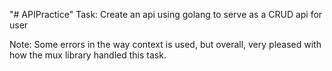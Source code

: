 "# APIPractice" 
Task: Create an api using golang to serve as a CRUD api for user 

Note: Some errors in the way context is used, but overall, very pleased with how the mux library handled this task.
